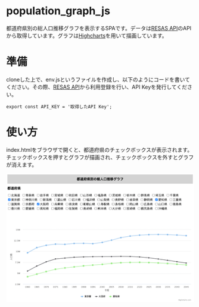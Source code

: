 # population_graph_js
都道府県別の総人口推移グラフを表示するSPAです。データは[RESAS API](https://opendata.resas-portal.go.jp/)のAPIから取得しています。グラフは[Highcharts](https://www.highcharts.com/)を用いて描画しています。

# 準備
cloneした上で、env.jsというファイルを作成し、以下のようにコードを書いてください。その際、[RESAS API](https://opendata.resas-portal.go.jp/)から利用登録を行い、API Keyを発行してください。

```
export const API_KEY = '取得したAPI Key';
```

# 使い方
index.htmlをブラウザで開くと、都道府県のチェックボックスが表示されます。チェックボックスを押すとグラフが描画され、チェックボックスを外すとグラフが消えます。

<div align="center">
    <img src="demo.png">
</div>
